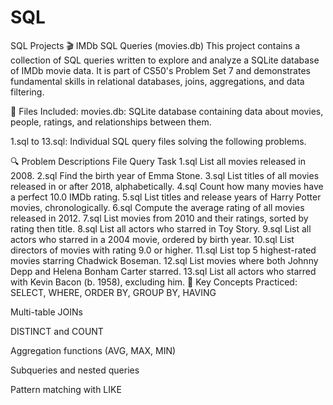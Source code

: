 # SQL
SQL Projects
🎬 IMDb SQL Queries (movies.db)
This project contains a collection of SQL queries written to explore and analyze a SQLite database of IMDb movie data. It is part of CS50's Problem Set 7 and demonstrates fundamental skills in relational databases, joins, aggregations, and data filtering.

📂 Files Included:
movies.db: SQLite database containing data about movies, people, ratings, and relationships between them.

1.sql to 13.sql: Individual SQL query files solving the following problems.

🔍 Problem Descriptions
File	Query Task
1.sql	List all movies released in 2008.
2.sql	Find the birth year of Emma Stone.
3.sql	List titles of all movies released in or after 2018, alphabetically.
4.sql	Count how many movies have a perfect 10.0 IMDb rating.
5.sql	List titles and release years of Harry Potter movies, chronologically.
6.sql	Compute the average rating of all movies released in 2012.
7.sql	List movies from 2010 and their ratings, sorted by rating then title.
8.sql	List all actors who starred in Toy Story.
9.sql	List all actors who starred in a 2004 movie, ordered by birth year.
10.sql	List directors of movies with rating 9.0 or higher.
11.sql	List top 5 highest-rated movies starring Chadwick Boseman.
12.sql	List movies where both Johnny Depp and Helena Bonham Carter starred.
13.sql	List all actors who starred with Kevin Bacon (b. 1958), excluding him.
🧠 Key Concepts Practiced:
SELECT, WHERE, ORDER BY, GROUP BY, HAVING

Multi-table JOINs

DISTINCT and COUNT

Aggregation functions (AVG, MAX, MIN)

Subqueries and nested queries

Pattern matching with LIKE

